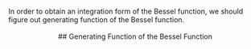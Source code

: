 <br/>
In order to obtain an integration form of the Bessel function, we should figure out generating function of the Bessel function. 
<br/>
<br/>
<center> ## Generating Function of the Bessel Function </center> 
<br/>

